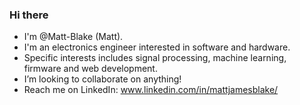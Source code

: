 ### Hi there
- I'm @Matt-Blake (Matt).
- I'm an electronics engineer interested in software and hardware.
- Specific interests includes signal processing, machine learning, firmware and web development. 
- I’m looking to collaborate on anything!
- Reach me on LinkedIn: www.linkedin.com/in/mattjamesblake/
